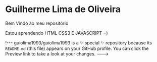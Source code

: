 <div class="desenvolvedor">
  <h1>Guilherme Lima de Oliveira</h1>
  <p>Bem Vindo ao meu repositório</p>
  <p>Estou aprendendo HTML CSS3 E JAVASCRIPT =)</P> 
</div>
  
  
  
  
  
  !---
guiolima1993/guiolima1993 is a ✨ special ✨ repository because its `README.md` (this file) appears on your GitHub profile.
You can click the Preview link to take a look at your changes.
--->
